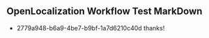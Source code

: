 ## OpenLocalization Workflow Test MarkDown
* 2779a948-b6a9-4be7-b9bf-1a7d6210c40d thanks!

<!--HONumber=Aug16_HO4-->


